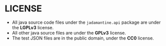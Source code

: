 # LICENSE

- All java source code files under the `jadamantine.api` package are under the **LGPLv3** license.
- All other java source files are under the **GPLv3** license.
- The test JSON files are in the public domain, under the **CC0** license.
